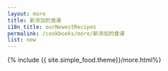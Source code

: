 ```yaml
---
layout: more
title: 新添加的食谱
i18n_title: ourNewestRecipes
permalink: /cookbooks/more/新添加的食谱
list: new
---
```

{% include {{ site.simple_food.theme}}/more.html%}